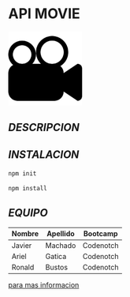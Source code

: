 # **API MOVIE**

<p align="left"> <img src="movie.png" width="150"/>  </p>

## **_DESCRIPCION_**



## **_INSTALACION_**

```
npm init
```
```
npm install
```


## **_EQUIPO_**


| Nombre | Apellido | Bootcamp
| --- | --- | --- |
| Javier | Machado | Codenotch
| Ariel | Gatica | Codenotch
| Ronald | Bustos |  Codenotch

[para mas informacion](https://www.codenotch.com/)
